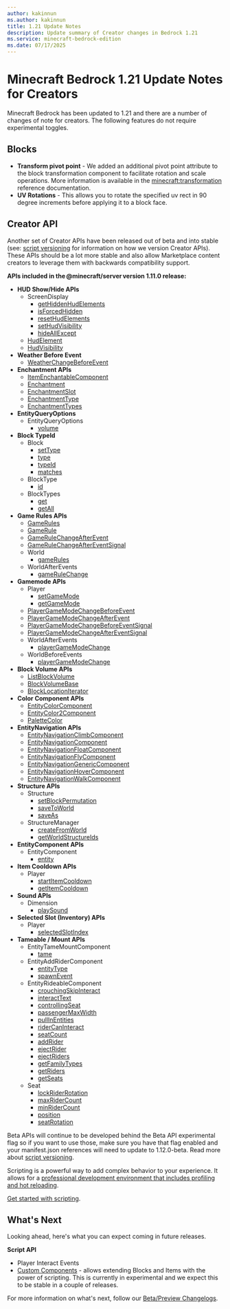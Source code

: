 ```yaml
---
author: kakinnun
ms.author: kakinnun
title: 1.21 Update Notes
description: Update summary of Creator changes in Bedrock 1.21
ms.service: minecraft-bedrock-edition
ms.date: 07/17/2025
---
```

# Minecraft Bedrock 1.21 Update Notes for Creators

Minecraft Bedrock has been updated to 1.21 and there are a number of changes of note for creators. The following features do not require experimental toggles.

## Blocks 
- **Transform pivot point** - We added an additional pivot point attribute to the block transformation component to facilitate rotation and scale operations. More information is available in the [minecraft:transformation](../Reference/Content/BlockReference/Examples/BlockComponents/minecraftBlock_transformation.md) reference documentation.
- **UV Rotations** - This allows you to rotate the specified uv rect in 90 degree increments before applying it to a block face.

## Creator API

Another set of Creator APIs have been released out of beta and into stable (see: [script versioning](ScriptVersioning.md) for information on how we version Creator APIs). These APIs should be a lot more stable and also allow Marketplace content creators to leverage them with backwards compatibility support.

**APIs included in the @minecraft/server version 1.11.0 release:**

- **HUD Show/Hide APIs**
  - ScreenDisplay
    - [getHiddenHudElements](../ScriptAPI/minecraft/server/ScreenDisplay.md#gethiddenhudelements)
    - [isForcedHidden](../ScriptAPI/minecraft/server/ScreenDisplay.md#isforcedhidden)
    - [resetHudElements](../ScriptAPI/minecraft/server/ScreenDisplay.md#resethudelements)
    - [setHudVisibility](../ScriptAPI/minecraft/server/ScreenDisplay.md#sethudvisibility)
    - [hideAllExcept](../ScriptAPI/minecraft/server/ScreenDisplay.md#hideallexcept)
  - [HudElement](../ScriptAPI/minecraft/server/HudElement.md)
  - [HudVisibility](../ScriptAPI/minecraft/server/HudVisibility.md)
- **Weather Before Event**
  - [WeatherChangeBeforeEvent](../ScriptAPI/minecraft/server/WeatherChangeBeforeEvent.md)
- **Enchantment APIs**
  - [ItemEnchantableComponent](../ScriptAPI/minecraft/server/ItemEnchantableComponent.md)
  - [Enchantment](../ScriptAPI/minecraft/server/Enchantment.md)
  - [EnchantmentSlot](../ScriptAPI/minecraft/server/EnchantmentSlot.md)
  - [EnchantmentType](../ScriptAPI/minecraft/server/EnchantmentType.md)
  - [EnchantmentTypes](../ScriptAPI/minecraft/server/EnchantmentTypes.md)
- **EntityQueryOptions**
  - EntityQueryOptions
    - [volume](../ScriptAPI/minecraft/server/EntityQueryOptions.md#volume)
- **Block TypeId**
  - Block
    - [setType](../ScriptAPI/minecraft/server/Block.md#settype)
    - [type](../ScriptAPI/minecraft/server/Block.md#type)
    - [typeId](../ScriptAPI/minecraft/server/Block.md#typeid)
    - [matches](../ScriptAPI/minecraft/server/Block.md#matches)
  - BlockType
    - [id](../ScriptAPI/minecraft/server/BlockType.md#id)
  - BlockTypes
    - [get](../ScriptAPI/minecraft/server/BlockTypes.md#get)
    - [getAll](../ScriptAPI/minecraft/server/BlockTypes.md#getall)
- **Game Rules APIs**
  - [GameRules](../ScriptAPI/minecraft/server/GameRules.md)
  - [GameRule](../ScriptAPI/minecraft/server/GameRule.md)
  - [GameRuleChangeAfterEvent](../ScriptAPI/minecraft/server/GameRuleChangeAfterEvent.md)
  - [GameRuleChangeAfterEventSignal](../ScriptAPI/minecraft/server/GameRuleChangeAfterEventSignal.md)
  - World
    - [gameRules](../ScriptAPI/minecraft/server/World.md#gamerules)
  - WorldAfterEvents
    - [gameRuleChange](../ScriptAPI/minecraft/server/WorldAfterEvents.md#gamerulechange)
- **Gamemode APIs**
  - Player
    - [setGameMode](../ScriptAPI/minecraft/server/Player.md#setgamemode)
    - [getGameMode](../ScriptAPI/minecraft/server/Player.md#getgamemode)
  - [PlayerGameModeChangeBeforeEvent](../ScriptAPI/minecraft/server/PlayerGameModeChangeBeforeEvent.md)
  - [PlayerGameModeChangeAfterEvent](../ScriptAPI/minecraft/server/PlayerGameModeChangeAfterEvent.md)
  - [PlayerGameModeChangeBeforeEventSignal](../ScriptAPI/minecraft/server/PlayerGameModeChangeBeforeEventSignal.md)
  - [PlayerGameModeChangeAfterEventSignal](../ScriptAPI/minecraft/server/PlayerGameModeChangeAfterEventSignal.md)
  - WorldAfterEvents
    - [playerGameModeChange](../ScriptAPI/minecraft/server/WorldAfterEvents.md#playergamemodechange)
  - WorldBeforeEvents
    - [playerGameModeChange](../ScriptAPI/minecraft/server/WorldBeforeEvents.md#playergamemodechange)
- **Block Volume APIs**
  - [ListBlockVolume](../ScriptAPI/minecraft/server/ListBlockVolume.md)
  - [BlockVolumeBase](../ScriptAPI/minecraft/server/BlockVolumeBase.md)
  - [BlockLocationIterator](../ScriptAPI/minecraft/server/BlockLocationIterator.md)
- **Color Component APIs**
  - [EntityColorComponent](../ScriptAPI/minecraft/server/EntityColorComponent.md)
  - [EntityColor2Component](../ScriptAPI/minecraft/server/EntityColor2Component.md)
  - [PaletteColor](../ScriptAPI/minecraft/server/PaletteColor.md)
- **EntityNavigation APIs**
  - [EntityNavigationClimbComponent](../ScriptAPI/minecraft/server/EntityNavigationClimbComponent.md)
  - [EntityNavigationComponent](../ScriptAPI/minecraft/server/EntityNavigationComponent.md)
  - [EntityNavigationFloatComponent](../ScriptAPI/minecraft/server/EntityNavigationFloatComponent.md)
  - [EntityNavigationFlyComponent](../ScriptAPI/minecraft/server/EntityNavigationFlyComponent.md)
  - [EntityNavigationGenericComponent](../ScriptAPI/minecraft/server/EntityNavigationGenericComponent.md)
  - [EntityNavigationHoverComponent](../ScriptAPI/minecraft/server/EntityNavigationHoverComponent.md)
  - [EntityNavigationWalkComponent](../ScriptAPI/minecraft/server/EntityNavigationWalkComponent.md)
- **Structure APIs**
  - Structure
    - [setBlockPermutation](../ScriptAPI/minecraft/server/Structure.md#setblockpermutation)
    - [saveToWorld](../ScriptAPI/minecraft/server/Structure.md#savetoworld)
    - [saveAs](../ScriptAPI/minecraft/server/Structure.md#saveas)
  - StructureManager
    - [createFromWorld](../ScriptAPI/minecraft/server/StructureManager.md#createfromworld)
    - [getWorldStructureIds](../ScriptAPI/minecraft/server/StructureManager.md#getworldstructureids)
- **EntityComponent APIs**
  - EntityComponent
    - [entity](../ScriptAPI/minecraft/server/EntityComponent.md#entity)
- **Item Cooldown APIs**
  - Player
    - [startItemCooldown](../ScriptAPI/minecraft/server/Player.md#startitemcooldown)
    - [getItemCooldown](../ScriptAPI/minecraft/server/Player.md#getitemcooldown)
- **Sound APIs**
  - Dimension
    - [playSound](../ScriptAPI/minecraft/server/Dimension.md#playsound)
- **Selected Slot (Inventory) APIs** 
  - Player
    - [selectedSlotIndex](../ScriptAPI/minecraft/server/Player.md#selectedslotindex)
- **Tameable / Mount APIs**
  - EntityTameMountComponent
    - [tame](../ScriptAPI/minecraft/server/EntityTameMountComponent.md#tame)
  - EntityAddRiderComponent
    - [entityType](../ScriptAPI/minecraft/server/EntityAddRiderComponent.md#entitytype)
    - [spawnEvent](../ScriptAPI/minecraft/server/EntityAddRiderComponent.md#spawnevent)
  - EntityRideableComponent
    - [crouchingSkipInteract](../ScriptAPI/minecraft/server/EntityRideableComponent.md#crouchingskipinteract)
    - [interactText](../ScriptAPI/minecraft/server/EntityRideableComponent.md#interacttext)
    - [controllingSeat](../ScriptAPI/minecraft/server/EntityRideableComponent.md#controllingseat)
    - [passengerMaxWidth](../ScriptAPI/minecraft/server/EntityRideableComponent.md#passengermaxwidth)
    - [pullInEntities](../ScriptAPI/minecraft/server/EntityRideableComponent.md#pullinentities)
    - [riderCanInteract](../ScriptAPI/minecraft/server/EntityRideableComponent.md#ridercaninteract)
    - [seatCount](../ScriptAPI/minecraft/server/EntityRideableComponent.md#seatcount)
    - [addRider](../ScriptAPI/minecraft/server/EntityRideableComponent.md#addrider)
    - [ejectRider](../ScriptAPI/minecraft/server/EntityRideableComponent.md#ejectrider)
    - [ejectRiders](../ScriptAPI/minecraft/server/EntityRideableComponent.md#ejectriders)
    - [getFamilyTypes](../ScriptAPI/minecraft/server/EntityRideableComponent.md#getfamilytypes)
    - [getRiders](../ScriptAPI/minecraft/server/EntityRideableComponent.md#getriders)
    - [getSeats](../ScriptAPI/minecraft/server/EntityRideableComponent.md#getseats)
  - Seat
    - [lockRiderRotation](../ScriptAPI/minecraft/server/Seat.md#lockriderrotation)
    - [maxRiderCount](../ScriptAPI/minecraft/server/Seat.md#maxridercount)
    - [minRiderCount](../ScriptAPI/minecraft/server/Seat.md#minridercount)
    - [position](../ScriptAPI/minecraft/server/Seat.md#position)
    - [seatRotation](../ScriptAPI/minecraft/server/Seat.md#seatrotation)    
    
Beta APIs will continue to be developed behind the Beta API experimental flag so if you want to use those, make sure you have that flag enabled and your manifest.json references will need to update to 1.12.0-beta. Read more about [script versioning](ScriptVersioning.md).

Scripting is a powerful way to add complex behavior to your experience. It allows for a [professional development environment that includes profiling and hot reloading](./ScriptDeveloperTools.md).

[Get started with scripting](https://aka.ms/startwithmcscript).

## What's Next

Looking ahead, here's what you can expect coming in future releases.
 
**Script API**

- Player Interact Events
- [Custom Components](../Documents/CustomComponents.md) - allows extending Blocks and Items with the power of scripting. This is currently in experimental and we expect this to be stable in a couple of releases.

For more information on what's next, follow our [Beta/Preview Changelogs](https://feedback.minecraft.net/hc/sections/360001185332).
